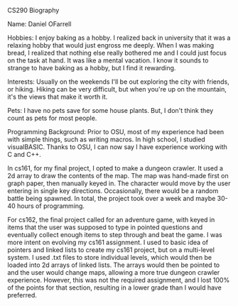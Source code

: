CS290 Biography

Name: 
Daniel OFarrell

Hobbies: 
I enjoy baking as a hobby. I realized back in university that it was a relaxing hobby that 
would just engross me deeply. When I was making bread, I realized that nothing else really
bothered me and I could just focus on the task at hand. It was like a mental vacation. I
know it sounds to strange to have baking as a hobby, but I find it rewarding.

Interests:
Usually on the weekends I'll be out exploring the city with friends, or hiking. Hiking can 
be very difficult, but when you're up on the mountain, it's the views that make it worth it.

Pets:
I have no pets save for some house plants. But, I don't think they count as pets for most 
people.

Programming Background:
Prior to OSU, most of my experience had been with simple things, such as writing macros. In
high school, I studied visualBASIC. Thanks to OSU, I can now say I have experience working
with C and C++. 

In cs161, for my final project, I opted to make a dungeon crawler. It used a 2d array to draw
the contents of the map. The map was hand-made first on graph paper, then manually keyed in.
The character would move by the user entering in single key directions. Occasionally, there
would be a random battle being spawned. In total, the project took over a week and maybe 30-40
hours of programming.


For cs162, the final project called for an adventure game, with keyed in items that the user
was supposed to type in pointed questions and eventually collect enough items to step through
and beat the game. I was more intent on evolving my cs161 assignment. I used to basic idea of
pointers and linked lists to create my cs161 project, but on a multi-level system. I used .txt
files to store individual levels, which would then be loaded into 2d arrays of linked lists. 
The arrays would then be pointed to and the user would change maps, allowing a more true 
dungeon crawler experience. However, this was not the required assignment, and I lost 100% of 
the points for that section, resulting in a lower grade than I would have preferred.